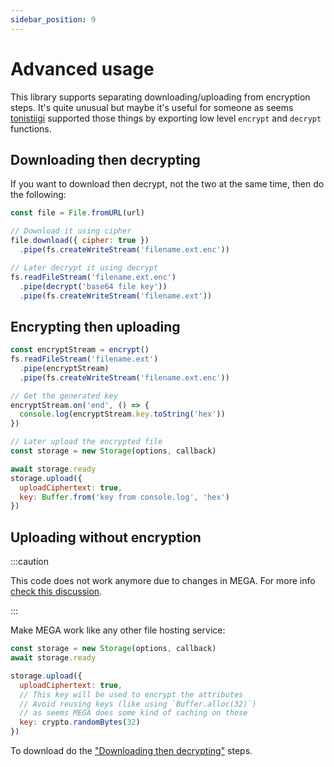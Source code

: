 ```yaml
---
sidebar_position: 9
---
```


# Advanced usage

This library supports separating downloading/uploading from encryption steps. It's quite unusual but maybe it's useful for someone as seems [tonistiigi](https://github.com/tonistiigi/mega) supported those things by exporting low level `encrypt` and `decrypt` functions.

## Downloading then decrypting

If you want to download then decrypt, not the two at the same time, then do the following:

```js
const file = File.fromURL(url)

// Download it using cipher
file.download({ cipher: true })
  .pipe(fs.createWriteStream('filename.ext.enc'))

// Later decrypt it using decrypt
fs.readFileStream('filename.ext.enc')
  .pipe(decrypt('base64 file key'))
  .pipe(fs.createWriteStream('filename.ext'))
```

## Encrypting then uploading

```js
const encryptStream = encrypt()
fs.readFileStream('filename.ext')
  .pipe(encryptStream)
  .pipe(fs.createWriteStream('filename.ext.enc'))

// Get the generated key
encryptStream.on('end', () => {
  console.log(encryptStream.key.toString('hex'))
})

// Later upload the encrypted file
const storage = new Storage(options, callback)

await storage.ready
storage.upload({
  uploadCiphertext: true,
  key: Buffer.from('key from console.log', 'hex')
})
```

## Uploading without encryption

:::caution

This code does not work anymore due to changes in MEGA. For more info [check this discussion](https://github.com/qgustavor/mega/discussions/108).

:::

Make MEGA work like any other file hosting service:

```js
const storage = new Storage(options, callback)
await storage.ready

storage.upload({
  uploadCiphertext: true,
  // This key will be used to encrypt the attributes
  // Avoid reusing keys (like using `Buffer.alloc(32)`)
  // as seems MEGA does some kind of caching on those
  key: crypto.randomBytes(32)
})
```

To download do the ["Downloading then decrypting"](#downloading-then-decrypting) steps.
